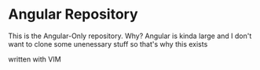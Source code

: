 # Angular Repository

This is the Angular-Only repository. Why? Angular is kinda large and I don't want to clone some unenessary stuff so that's why this exists

written with VIM
